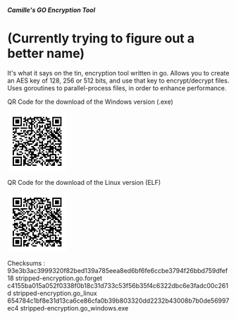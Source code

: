##### Camille's GO Encryption Tool
# (Currently trying to figure out a better name)

It's what it says on the tin, encryption tool written in go.
Allows you to create an AES key of 128, 256 or 512 bits, and use that key to encrypt/decrypt files.
Uses goroutines to parallel-process files, in order to enhance performance.

QR Code for the download of the Windows version (.exe)

![Windows QR Code](./stripped-encryption-w.png)

QR Code for the download of the Linux version (ELF)

![Linux QR Code](./stripped-encryption-l.png)

Checksums : 
93e3b3ac3999320f82bed139a785eea8ed6bf6fe6ccbe3794f26bbd759dfef18  stripped-encryption.go.forget
c4155ba015a052f0338f0b18c31d733c53f56b35f4c6322dbc6e3fadc00c261d  stripped-encryption.go_linux
654784c1bf8e31d13ca6ce86cfa0b39b803320dd2232b43008b7b0de56997ec4  stripped-encryption.go_windows.exe
